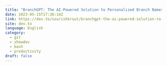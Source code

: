 ```yaml
---
title: "BranchGPT: The AI-Powered Solution to Personalized Branch Names"
date: 2023-05-15T17:36:14Z
link: https://dev.to/sourishkrout/branchgpt-the-ai-powered-solution-to-personalized-branch-names-5dmf?utm_medium=RSS&utm_source=news.12bit.vn
site: dev.to
language: English
category:
  - git
  - showdev
  - bash
  - productivity
draft: false
---
```

